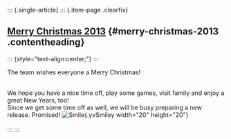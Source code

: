 ::: {.single-article}
::: {.item-page .clearfix}
## [Merry Christmas 2013](/251-merry-christmas-2013.html) {#merry-christmas-2013 .contentheading}

::: {style="text-align:center;"}
:::

The team wishes everyone a Merry Christmas!

\
We hope you have a nice time off, play some games, visit family and
enjoy a great New Years, too!\
Since we get some time off as well, we will be busy preparing a new
release. Promised!
![Smile](https://pcsx2.net/images/stories/frontend/smilies/smile.gif){.yvSmiley
width="20" height="20"}\
\
:::
:::
